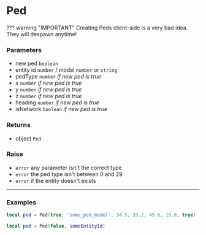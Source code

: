 # Ped

??? warning "IMPORTANT"
    Creating Peds client-side is a very bad idea. They will despawn anytime!

### Parameters

- new ped `boolean`
- entity id `number` / model `number` or `string`
- pedType `number` *if new ped is true*
- x `number` *if new ped is true*
- y `number` *if new ped is true*
- z `number` *if new ped is true*
- heading `number` *if new ped is true*
- isNetwork `boolean` *if new ped is true*

### Returns

- object `Ped`

### Raise

- ``error`` any parameter isn't the correct type
- `error` the ped type isn't between 0 and 29
- `error` if the entity doesn't exists

---

### Examples
```lua
local ped = Ped(true, 'some_ped_model', 34.5, 33.2, 45.6, 10.0, true)
```

```lua
local ped = Ped(false, someEntityId)
```